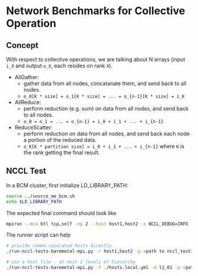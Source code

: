 # Network Benchmarks for Collective Operation

## Concept

With respect to collective operations, we are talking about N arrays (input `i_X` and output `o_X`, each resides on rank `X`).

- AllGather:
  - gather data from all nodes, concatanate them, and send back to all nodes.
  - `o_0[K * size] = o_1[K * size] = ... = o_{n-1}[K * size] = i_K`
- AllReduce:
  - perform reduction (e.g. sum) on data from all nodes, and send back to all nodes.
  - `o_0 = o_1 = ... = o_{n-1} = i_0 + i_1 + ... + i_{n-1}`
- ReduceScatter:
  - perform reduction on data from all nodes, and send back each node a portion of the reduced data.
  - `o_K[K * partition size] = i_0 + i_1 + ... + i_{n-1}` where `K` is the rank getting the final result.

## NCCL Test

In a BCM cluster, first initialize LD_LIBRARY_PATH:

```bash
source ../source_me_bcm.sh
echo $LD_LIBRARY_PATH
```

The expected final command should look like

```bash
mpirun --mca btl tcp,self -np 2 --host host1,host2 -x NCCL_DEBUG=INFO -x LD_LIBRARY_PATH=$LD_LIBRARY_PATH sendrecv_perf -t1 -g1 -b16 -e2g -f2 -c0
```

The runner script can help

```bash
# provide comma-separated hosts directly
./run-nccl-tests-baremetal-mpi.py -r host1,host2 -p <path to nccl_test>/nccl_test --test all_reduce --test sendrecv

# use a host file - at most 2 levels of hierarchy
./run-nccl-tests-baremetal-mpi.py -f ./hosts.local.yml -d l1_01 -p <path to nccl_test>/nccl_test --test all_reduce --test sendrecv
```
